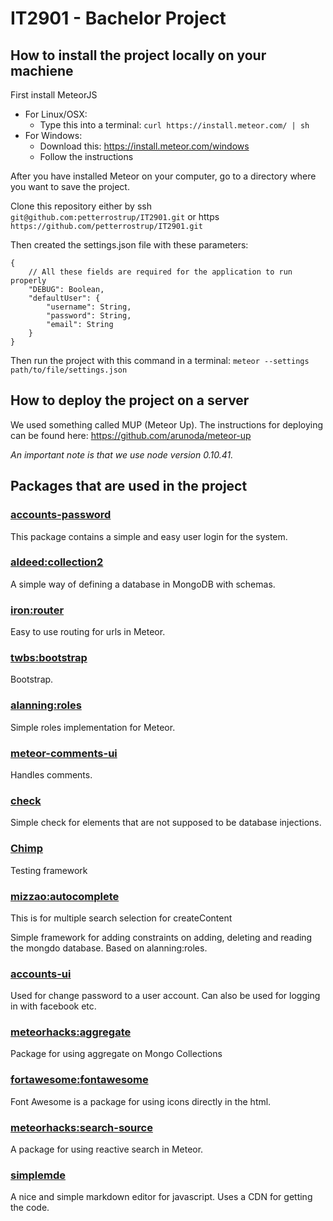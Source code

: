 # IT2901 - Bachelor Project

## How to install the project locally on your machiene

First install MeteorJS

* For Linux/OSX:
	* Type this into a terminal: ```curl https://install.meteor.com/ | sh```
* For Windows:
	* Download this: https://install.meteor.com/windows
	* Follow the instructions

After you have installed Meteor on your computer, go to a directory where you want to save the project.

Clone this repository either by ssh ```git@github.com:petterrostrup/IT2901.git``` or https ```https://github.com/petterrostrup/IT2901.git```

Then created the settings.json file with these parameters: 
```
{
	// All these fields are required for the application to run properly
	"DEBUG": Boolean,
	"defaultUser": {
		"username": String,
		"password": String,
		"email": String
	}
}
```

Then run the project with this command in a terminal:
```meteor --settings path/to/file/settings.json```

## How to deploy the project on a server

We used something called MUP (Meteor Up). The instructions for deploying can be found here: https://github.com/arunoda/meteor-up

_An important note is that we use node version 0.10.41._

## Packages that are used in the project

### [accounts-password](https://atmospherejs.com/meteor/accounts-password)

This package contains a simple and easy user login for the system.

### [aldeed:collection2](https://atmospherejs.com/aldeed/collection2)

A simple way of defining a database in MongoDB with schemas.

### [iron:router](https://atmospherejs.com/iron/router)

Easy to use routing for urls in Meteor.

### [twbs:bootstrap](https://atmospherejs.com/twbs/bootstrap)

Bootstrap.

### [alanning:roles](https://atmospherejs.com/alanning/roles)

Simple roles implementation for Meteor. 

### [meteor-comments-ui](https://github.com/ARKHAM-Enterprises/meteor-comments-ui)
Handles comments.

### [check](https://atmospherejs.com/meteor/check)

Simple check for elements that are not supposed to be database injections.

### [Chimp](https://chimp.readme.io/)

Testing framework

### [mizzao:autocomplete](https://atmospherejs.com/mizzao/autocomplete)

This is for multiple search selection for createContent

Simple framework for adding constraints on adding, deleting and reading the mongdo database. Based on alanning:roles.

### [accounts-ui](https://atmospherejs.com/meteor/accounts-ui)

Used for change password to a user account.
Can also be used for logging in with facebook etc.

### [meteorhacks:aggregate](https://atmospherejs.com/meteorhacks/aggregate)

Package for using aggregate on Mongo Collections

### [fortawesome:fontawesome](https://atmospherejs.com/fortawesome/fontawesome)

Font Awesome is a package for using icons directly in the html.

### [meteorhacks:search-source](https://atmospherejs.com/meteorhacks/search-source)

A package for using reactive search in Meteor.

### [simplemde](http://www.jsdelivr.com/projects/simplemde)

A nice and simple markdown editor for javascript. Uses a CDN for getting the code.
